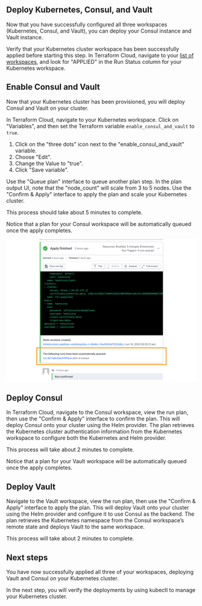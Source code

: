 ## Deploy Kubernetes, Consul, and Vault

Now that you have successfully configured all three workspaces (Kubernetes,
Consul, and Vault), you can deploy your Consul instance and Vault instance.

Verify that your Kubernetes cluster workspace has been successfully applied
before starting this step. In Terraform Cloud, navigate to your [list of
workspaces](https://app.terraform.io/app/infrastructure-pipelines-workshop/workspaces),
and look for "APPLIED" in the Run Status column for your Kubernetes workspace.

## Enable Consul and Vault

Now that your Kubernetes cluster has been provisioned, you will deploy Consul
and Vault on your cluster.

In Terraform Cloud, navigate to your Kubernetes workspace. Click on "Variables",
and then set the Terraform variable `enable_consul_and_vault` to `true`.

1. Click on the "three dots" icon next to the "enable_consul_and_vault"
   variable.
1. Choose "Edit".
1. Change the Value to "true".
1. Click "Save variable".

Use the "Queue plan" interface to queue another plan step. In the plan output
UI, note that the "node_count" will scale from 3 to 5 nodes. Use the "Confirm &
Apply" interface to apply the plan and scale your Kubernetes cluster.

This process should take about 5 minutes to complete.

Notice that a plan for your Consul workspace will be automatically queued once the apply completes.

![Consul workspace has been automatically triggered upon successful Kubernetes deployment](./assets/consul-auto-queued.png)

## Deploy Consul

In Terraform Cloud, navigate to the Consul workspace, view the run plan, then
use the "Confirm & Apply" interface to confirm the plan. This will deploy Consul
onto your cluster using the Helm provider. The plan retrieves the Kubernetes
cluster authentication information from the Kubernetes workspace to configure
both the Kubernetes and Helm provider.

This process will take about 2 minutes to complete.

Notice that a plan for your Vault workspace will be automatically queued once
the apply completes.

## Deploy Vault

Navigate to the Vault workspace, view the run plan, then use the "Confirm &
Apply" interface to apply the plan. This will deploy Vault onto your cluster
using the Helm provider and configure it to use Consul as the backend. The plan
retrieves the Kubernetes namespace from the Consul workspace’s remote state and
deploys Vault to the same workspace.

This process will take about 2 minutes to complete.

## Next steps

You have now successfully applied all three of your workspaces, deploying Vault
and Consul on your Kubernetes cluster.

In the next step, you will verify the deployments by using kubectl to manage
your Kubernetes cluster.
